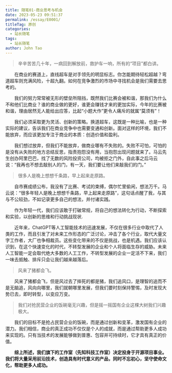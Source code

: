 ```yaml
---
title: 随笔01-商业思考与机会
date: 2023-05-23 09:51:37
permalink: /essay/E0001/
titleTag: 原创
categories:
  - 站长随笔
tags:
  - 站长随笔
author: John Tao
---
```

> 辛辛苦苦几十年，一病回到解放前，救护车一响，所有的“项目”都白讲。

&emsp;&emsp;在商业的赛道上，直线超车是对手领先的明显标志。你怎能期待轻松超越？弯道超车则充满风险，十超九翻。如何在竞争激烈的市场中寻找机会是我们需要去思考的。

<!-- more -->

&emsp;&emsp;我们的努力常常被无形的壁垒所阻挡，既然我们比赛会被和谐，那我们为什么不和他们比商业？谁的商业做的更好，谁更会赚钱才来的更加实际，今年的比赛被和谐，理由居然无人能给出应答，比起“小题大作”更令人痛斥的就属“莫须有”！

&emsp;&emsp;我们必须采取更为灵活、创新的策略。换道超车，这既是一种比喻，也是一种实际的建议，告诉我们在商业竞争中也需要变通和创新。面对这样的环境，我们不能放弃，而应该更加专注于商业的本质：创造价值和盈利。

&emsp;&emsp;我们想过放弃，但我们不能放弃，做商业哪有不失败的。失败不可怕，可怕的是没有从失败的地方总结反思，指责抱怨没有用，当抱怨出现问题就来了。马云先生创办阿里巴巴，找了无数的风险投资公司，均被拒之门外，自此事之后马云说：“我再也不想去敲别人的门，有一天，我们要让他们来敲我们的门。”


> 很多人是晚上想想千条路，早上起来走原路。

&emsp;&emsp;自市赛成绩公布，我没有了比赛、考试的束缚，偶尔忙里偷闲，想法万千。马云说：“很多年轻人是晚上想想千条路，早上起来走原路”，这句话点醒了我，与其与不公较劲，不如记录更多自己的想法，并付诸实践。

&emsp;&emsp;作为年轻一代，我们应该敢于打破常规，将自己的想法转化为行动，不断探索和实验，以创新的思维和行动挑战现状.

&emsp;&emsp;近年来，ChatGPT等人工智能技术的迅速发展，不仅在很多行业中取代了人类的工作，而且引发了对未来工作形态的广泛讨论，冲击了各个行业，取代大量文字工作者，大厂也争相裁员。这些变化带来的不仅是挑战，也是机遇。我们应该认识到，在这个快速变化的时代，不转型发展的企业和个人将面临生存的威胁。未来人工智能一定会取代绝大多数的人工工作，不转型发展的企业一定活不下来，我们一味去抵触、排斥只会让我们越来越落后。

> 风来了猪都会飞。


&emsp;&emsp;风来了猪都会飞，但是风过去了摔死的都是猪，我们追风口，是理智的追而不是无脑追，风向向哪里，我们就朝哪里发展，但我们要时刻保持警惕，及时发现大势已去，即时转型，以变应万变。

> 我们对抢民营企业的饭碗毫无兴趣，但是摇一摇国有企业这棵大树我们兴趣极大。

&emsp;&emsp;我们的目标不是抢占民营企业的饭碗，而是通过创新和变革，激发国有企业的潜力。我们相信，商业的真正成功不仅仅是个人的成就，而是通过帮助更多人成功来实现的。只有当技术的发展能够做到普惠、包容并可持续时，它才具有真正的价值。

&emsp;&emsp;**综上所述，我们旗下的工作室（先知科技工作室）决定投身于开源项目事业。我们将大量采用前沿技术，创造具有时代意义的产品，同时不忘初心，坚守使命文化，帮助更多人成功。**

